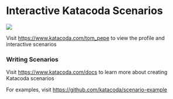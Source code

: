 # Interactive Katacoda Scenarios

[![](http://shields.katacoda.com/katacoda/tom_pepe/count.svg)](https://www.katacoda.com/tom_pepe "Get your profile on Katacoda.com")

Visit https://www.katacoda.com/tom_pepe to view the profile and interactive scenarios

### Writing Scenarios
Visit https://www.katacoda.com/docs to learn more about creating Katacoda scenarios

For examples, visit https://github.com/katacoda/scenario-example
